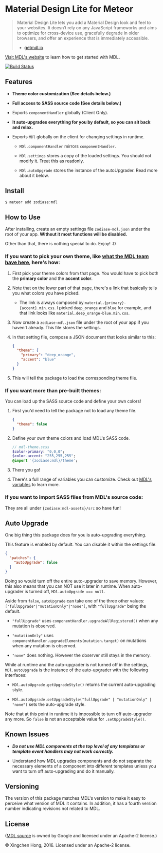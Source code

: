 Material Design Lite for Meteor
==============================================================================

> Material Design Lite lets you add a Material Design look and feel to your websites. It doesn’t rely on any JavaScript frameworks and aims to optimize for cross-device use, gracefully degrade in older browsers, and offer an experience that is immediately accessible.
> - [getmdl.io](http://www.getmdl.io/index.html)

[Visit MDL's website](http://www.getmdl.io/started/index.html) to learn how to get started with MDL.

[![Build Status](https://travis-ci.org/Zodiase/meteor-mdl.svg?branch=master)](https://travis-ci.org/Zodiase/meteor-mdl)

Features
------------------------------------------------------------------------------

* **Theme color customization (See details below.)**

* **Full access to SASS source code (See details below.)**

* Exports `componentHandler` globally (Client Only).

* **It auto-upgrades everything for you by default, so you can sit back and relax.**

* Exports `MDl` globally on the client for changing settings in runtime.

    * `MDl.componentHandler` mirrors `componentHandler`.

    * `MDl.settings` stores a copy of the loaded settings. You should not modify it. Treat this as readonly.

    * `MDl.autoUpgrade` stores the instance of the autoUpgrader. Read more about it below.

Install
------------------------------------------------------------------------------
```Bash
$ meteor add zodiase:mdl
```

How to Use
------------------------------------------------------------------------------
After installing, create an empty settings file `zodiase-mdl.json` under the root of your app. **Without it most functions will be disabled.**

Other than that, there is nothing special to do. Enjoy! :D

### If you want to pick your own theme, like [what the MDL team have here](http://www.getmdl.io/customize/index.html), here's how:

1. First pick your theme colors from that page. You would have to pick both the **primary color** and the **accent color**.

2. Note that on the lower part of that page, there's a link that basically tells you what colors you have picked.

    * The link is always composed by `material.{primary}-{accent}.min.css`. I picked `deep_orange` and `blue` for example, and that link looks like `material.deep_orange-blue.min.css`.

3. Now create a `zodiase-mdl.json` file under the root of your app if you haven't already. This file stores the settings.

4. In that setting file, compose a JSON document that looks similar to this:

    ```JSON
    {
      "theme": {
        "primary": "deep_orange",
        "accent": "blue"
      }
    }
    ```

5. This will tell the package to load the corresponding theme file.

### If you want more than pre-built themes:

You can load up the SASS source code and define your own colors!

1. First you'd need to tell the package not to load any theme file.

    ```JSON
    {
      "theme": false
    }
    ```

2. Define your own theme colors and load MDL's SASS code.

    ```SASS
    // mdl-theme.scss
    $color-primary: "0,0,0";
    $color-accent: "255,255,255";
    @import '{zodiase:mdl}/theme';
    ```

3. There you go!

4. There's a full range of variables you can customize. Check out [MDL's variables](https://github.com/google/material-design-lite/blob/v1.2.0/src/_variables.scss) to learn more.

### If you want to import SASS files from MDL's source code:

They are all under `{zodiase:mdl-assets}/src` so have fun!

Auto Upgrade
------------------------------------------------------------------------------

One big thing this package does for you is auto-upgrading everything.

This feature is enabled by default. You can disable it within the settings file:

```JSON
{
  "patches": {
    "autoUpgrade": false
  }
}
```

Doing so would turn off the entire auto-upgrader to save memory. However, this also means that you can NOT use it later in runtime. When auto-upgrader is turned off, `MDl.autoUpgrade === null`.

Aside from `false`, `autoUpgrade` can take one of the three other values: `["fullUpgrade"|"mutationOnly"|"none"]`, with `"fullUpgrade"` being the default.

* `"fullUpgrade"` uses `componentHandler.upgradeAllRegistered()` when any mutation is observed.

* `"mutationOnly"` uses `componentHandler.upgradeElements(mutation.target)` on mutations when any mutation is observed.

* `"none"` does nothing. However the observer still stays in the memory.

While at runtime and the auto-upgrader is not turned off in the settings, `MDl.autoUpgrade` is the instance of the auto-upgrader with the following interfaces:

* `MDl.autoUpgrade.getUpgradeStyle()` returns the current auto-upgrading style.

* `MDl.autoUpgrade.setUpgradeStyle("fullUpgrade" | "mutationOnly" | "none")` sets the auto-upgrade style.

Note that at this point in runtime it is impossible to turn off auto-upgrader any more. So `false` is not an acceptable value for `.setUpgradeStyle()`.

Known Issues
------------------------------------------------------------------------------

* ***Do not use MDL components at the top level of any templates or template event handlers may not work correctly.***

* Understand how MDL upgrades components and do not separate the necessary elements of a component into different templates unless you want to turn off auto-upgrading and do it manually.

Versioning
------------------------------------------------------------------------------
The version of this package matches MDL's version to make it easy to perceive what version of MDL it contains.
In addition, it has a fourth version number indicating revisions not related to MDL.

License
------------------------------------------------------------------------------
([MDL source](https://github.com/google/material-design-lite) is owned by Google and licensed under an Apache-2 license.)

© Xingchen Hong, 2016. Licensed under an Apache-2 license.

